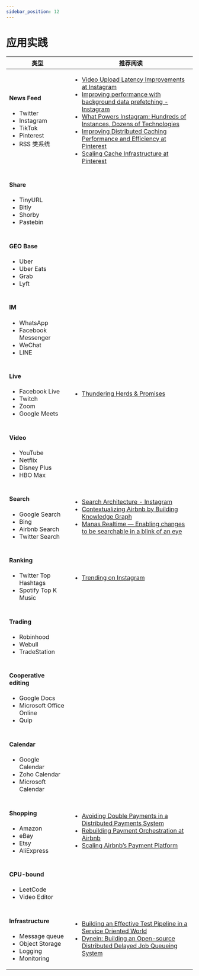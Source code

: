 ```yaml
---
sidebar_position: 12
---
```


# 应用实践

| 类型        |  推荐阅读 |
| ---------   | -------   |
| <h4>News Feed</h4>  <ul><li>Twitter</li><li>Instagram</li><li>TikTok</li><li>Pinterest</li><li>RSS 类系统</li></ul>   |  <ul><li>[Video Upload Latency Improvements at Instagram](https://instagram-engineering.com/video-upload-latency-improvements-at-instagram-bcf4b4c5520a)</li><li>[Improving performance with background data prefetching - Instagram](https://instagram-engineering.com/improving-performance-with-background-data-prefetching-b191acb39898)</li><li>[What Powers Instagram: Hundreds of Instances, Dozens of Technologies](https://instagram-engineering.com/what-powers-instagram-hundreds-of-instances-dozens-of-technologies-adf2e22da2ad)</li><li>[Improving Distributed Caching Performance and Efficiency at Pinterest](https://medium.com/pinterest-engineering/improving-distributed-caching-performance-and-efficiency-at-pinterest-92484b5fe39b)</li><li>[Scaling Cache Infrastructure at Pinterest](https://medium.com/pinterest-engineering/scaling-cache-infrastructure-at-pinterest-422d6d294ece)</li></ul>        | 
| <h4>Share</h4> <ul><li>TinyURL</li><li>Bitly</li><li>Shorby</li><li>Pastebin</li></ul> | | 
| <h4>GEO Base</h4>  <ul><li>Uber</li><li>Uber Eats</li><li>Grab</li><li>Lyft</li></ul> | | 
| <h4>IM</h4> <ul><li>WhatsApp</li><li>Facebook Messenger</li><li>WeChat</li><li>LINE</li></ul>   |     | 
| <h4>Live</h4> <ul><li>Facebook Live</li><li>Twitch</li><li>Zoom</li><li>Google Meets</li></ul>   | <ul><li>[Thundering Herds & Promises](https://instagram-engineering.com/thundering-herds-promises-82191c8af57d)</li></ul>    | 
| <h4>Video</h4>  <ul><li>YouTube</li><li>Netflix</li><li>Disney Plus</li><li>HBO Max</li></ul>   |  |  
| <h4>Search</h4>  <ul><li>Google Search</li><li>Bing</li><li>Airbnb Search</li><li>Twitter Search</li></ul> | <ul><li>[Search Architecture - Instagram](https://instagram-engineering.com/search-architecture-eeb34a936d3a)</li><li>[Contextualizing Airbnb by Building Knowledge Graph](https://medium.com/airbnb-engineering/contextualizing-airbnb-by-building-knowledge-graph-b7077e268d5a)</li><li>[Manas Realtime — Enabling changes to be searchable in a blink of an eye](https://medium.com/pinterest-engineering/manas-realtime-enabling-changes-to-be-searchable-in-a-blink-of-an-eye-36acc3506843)</li></ul>  
| <h4>Ranking</h4> <ul><li>Twitter Top Hashtags</li><li>Spotify Top K Music</li></ul>  | <ul><li>[Trending on Instagram](https://instagram-engineering.com/trending-on-instagram-b749450e6d93)</li></ul> | 
| <h4>Trading</h4>  <ul><li>Robinhood</li><li>Webull</li><li>TradeStation</li></ul>   | | 
| <h4>Cooperative editing</h4> <ul><li>Google Docs</li><li>Microsoft Office Online</li><li>Quip</li></ul>   | |
| <h4>Calendar</h4> <ul><li>Google Calendar</li><li>Zoho Calendar</li><li>Microsoft Calendar</li></ul>  | |
| <h4>Shopping</h4> <ul><li>Amazon</li><li>eBay</li><li>Etsy</li><li>AliExpress</li></ul> | <ul><li>[Avoiding Double Payments in a Distributed Payments System](https://medium.com/airbnb-engineering/avoiding-double-payments-in-a-distributed-payments-system-2981f6b070bb)</li><li>[Rebuilding Payment Orchestration at Airbnb](https://medium.com/airbnb-engineering/rebuilding-payment-orchestration-at-airbnb-341d194a781b)</li><li>[Scaling Airbnb’s Payment Platform](https://medium.com/airbnb-engineering/scaling-airbnbs-payment-platform-43ebfc99b324)</li></ul>  |
| <h4>CPU-bound</h4> <ul><li>LeetCode</li><li>Video Editor</li></ul>  | |
| <h4>Infrastructure</h4> <ul><li>Message queue</li><li>Object Storage</li><li>Logging</li><li>Monitoring</li></ul> | <ul><li>[Building an Effective Test Pipeline in a Service Oriented World](https://medium.com/airbnb-engineering/building-an-effective-test-pipeline-in-a-service-oriented-world-6968c513c6bd)</li><li>[Dynein: Building an Open-source Distributed Delayed Job Queueing System](https://medium.com/airbnb-engineering/dynein-building-a-distributed-delayed-job-queueing-system-93ab10f05f99)</li></ul>  | 
